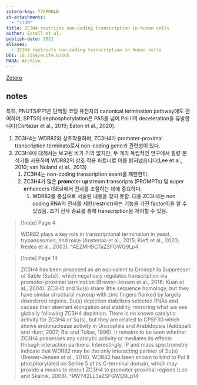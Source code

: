 ```yaml
---
zotero-key: Y7XPRNLB
zt-attachments:
  - "1730"
title: ZC3H4 restricts non-coding transcription in human cells
author: Estell et al.
publish-date: 2021
aliases:
  - ZC3H4 restricts non-coding transcription in human cells
DOI: 10.7554/eLife.67305
PARA: Archive
---
```



[Zotero](zotero://select/library/items/Y7XPRNLB) 

## notes

특히, PNUTS/PP1은 단백질 코딩 유전자의 canonical termination pathway에도 관여하며, SPT5의 dephosphorylation은 PAS를 넘어 Pol II의 deceleration을 유발합니다(Cortazar et al., 2019; Eaton et al., 2020).

1. ZC3H4는 WDR82와 상호작용하며, ZC3H4가 promoter-proximal transcription terminato로서 non-coding gene과 관련성이 있다.
2. ZC3H4에 대해서는 보고된 바가 거의 없지만, 두 개의 독립적인 연구에서 질량 분석기를 사용하여 WDR82의 상호 작용 파트너로 이를 밝혀냈습니다(Lee et al., 2010; van Nuland et al., 2013)
	1. ZC3H4는 non-coding transcription event를 제한한다.
	2. ZC3H4가 많은 **prom**oter u**p**stream **t**ranscript**s** (PROMPTs) 및 **s**uper **e**nhancers (SEs)에서 전사를 조절하는 데에 중요하다.
		1. WDR82를 중심으로 서술된 내용을 찾지 못함. 대충 ZC3H4는 non coding RNA의 전사를 제한(restrict)하는 기능을 가진 factor이을 알 수 있었음. 조기 전사 종료를 통해 transcription을 제어할 수 있음.

> [!note] Page 4
> 
> WDR82 plays a key role in transcriptional termination in yeast, trypanosomes, and mice (Austenaa et al., 2015; Kieft et al., 2020; Nedea et al., 2003).
> ^AEZMH9C7aZSFGWQ9Lp4

> [!note] Page 14
> 
> ZC3H4 has been proposed as an equivalent to Drosophila Suppressor of Sable (Su(s)), which negatively regulates transcription via promoter-proximal termination (Brewer-Jensen et al., 2016; Kuan et al., 2004). ZC3H4 and Su(s) share little sequence homology, but they have similar structural makeup with zinc fingers flanked by largely disordered regions. Su(s) depletion stabilises selected RNAs and causes their aberrant elongation and stability, mirroring what we see globally following ZC3H4 depletion. There is no known catalytic activity for ZC3H4 or Su(s), but they are related to CPSF30 which shows endonuclease activity in Drosophila and Arabidopsis (Addepalli and Hunt, 2007; Bai and Tolias, 1996). It remains to be seen whether ZC3H4 possesses any catalytic activity or mediates its effects through interaction partners. Interestingly, IP and mass spectrometry indicate that WDR82 may be the only interacting partner of Su(s) (Brewer-Jensen et al., 2016). WDR82 has been shown to bind to Pol II phosphorylated on Serine 5 of its C-terminal domain, which may provide a means to recruit ZC3H4 to promoter-proximal regions (Lee and Skalnik, 2008).
> ^RWY42LL3aZSFGWQ9Lp14
